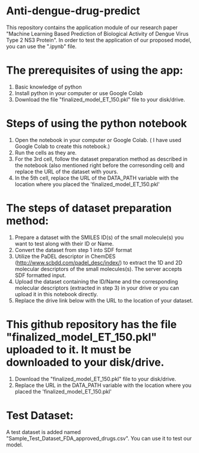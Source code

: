 # Anti-dengue-drug-predict
This repository contains the application module of our research paper "Machine Learning Based Prediction of Biological Activity of  Dengue Virus Type 2 NS3 Protein". In order to test the application of our proposed model, you can use the ".ipynb" file.

# The prerequisites of using the app:
1. Basic knowledge of python
2. Install python in your computer or use Google Colab
3. Download the file "finalized_model_ET_150.pkl" file to your disk/drive.

# Steps of using the python notebook
1. Open the notebook in your computer or Google Colab. ( I have used Google Colab to create this notebook.)
2. Run the cells as they are.
3.  For the 3rd cell, follow the dataset preparation method as described in the notebook (also mentioned right before the corresonding cell) and replace the URL of the dataset with yours.
4. In the 5th cell, replace the URL of the DATA_PATH variable with the location where you placed the 'finalized_model_ET_150.pkl'


# The steps of dataset preparation method:

1. Prepare a dataset with the SMILES ID(s) of the small molecule(s) you want to test along with their ID or Name.
2. Convert the dataset from step 1 into SDF format
3. Utilize the PaDEL descriptor in ChemDES (http://www.scbdd.com/padel_desc/index/) to extract the 1D and 2D molecular descriptors of the small molecules(s). The server accepts SDF formatted input.
4.   Upload the dataset containing the ID/Name and the corresponding molecular descriptors (extracted in step 3) in your drive or you can upload it in this notebook directly.
5. Replace the drive link below with the URL to the location of your dataset.


# This github repository has the file "finalized_model_ET_150.pkl" uploaded to it. It must be downloaded to your disk/drive. 
1.   Download the "finalized_model_ET_150.pkl" file to your disk/drive.
2.   Replace the URL in the DATA_PATH variable with the location where you placed the 'finalized_model_ET_150.pkl'

# Test Dataset:
A test dataset is added named "Sample_Test_Dataset_FDA_approved_drugs.csv". You can use it to test our model.
